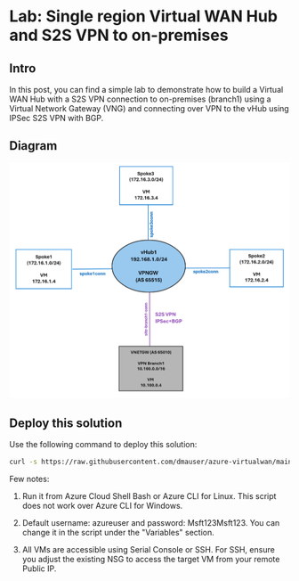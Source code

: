 # Lab: Single region Virtual WAN Hub and S2S VPN to on-premises

## Intro

In this post, you can find a simple lab to demonstrate how to build a Virtual WAN Hub with a S2S VPN connection to on-premises (branch1) using a Virtual Network Gateway (VNG) and connecting over VPN to the vHub using IPSec S2S VPN with BGP.

## Diagram

![](./netdiagram.png)

## Deploy this solution

Use the following command to deploy this solution:

```bash
curl -s https://raw.githubusercontent.com/dmauser/azure-virtualwan/main/single-region-vpn/deploy.azcli | bash
```

Few notes:
1. Run it from Azure Cloud Shell Bash or Azure CLI for Linux. This script does not work over Azure CLI for Windows.

2. Default username: azureuser and password: Msft123Msft123. You can change it in the script under the "Variables" section.

3. All VMs are accessible using Serial Console or SSH. For SSH, ensure you adjust the existing NSG to access the target VM  from your remote Public IP.